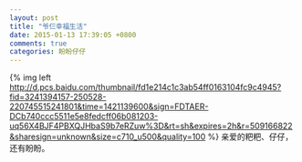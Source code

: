 ```yaml
---
layout: post
title: "爷仨幸福生活"
date: 2015-01-13 17:39:05 +0800
comments: true
categories: 盼盼仔仔
---
```

{% img left http://d.pcs.baidu.com/thumbnail/fd1e214c1c3ab54ff0163104fc9c4945?fid=3241394157-250528-220745515241801&time=1421139600&sign=FDTAER-DCb740ccc5511e5e8fedcff06b081203-uq56X4BJF4PBXQJHbaS9b7eRZuw%3D&rt=sh&expires=2h&r=509166822&sharesign=unknown&size=c710_u500&quality=100 %}
亲爱的粑粑、仔仔，还有盼盼。